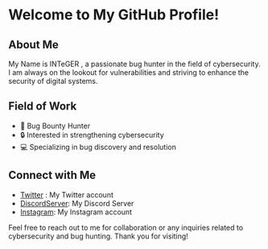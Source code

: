 # Welcome to My GitHub Profile!

## About Me
My Name is INTeGER , a passionate bug hunter in the field of cybersecurity. I am always on the lookout for vulnerabilities and striving to enhance the security of digital systems.

## Field of Work
- 🐞 Bug Bounty Hunter
- 🔒 Interested in strengthening cybersecurity
- 💻 Specializing in bug discovery and resolution

## Connect with Me
- [Twitter](https://x.com/iinterp0l) : My Twitter account
- [DiscordServer]([https://discord.gg/9VewwTeTt6](https://discord.gg/56VD2VFXsQ)): My Discord Server
- [Instagram](https://instagram.com/986ie): My Instagram account

Feel free to reach out to me for collaboration or any inquiries related to cybersecurity and bug hunting. Thank you for visiting!
